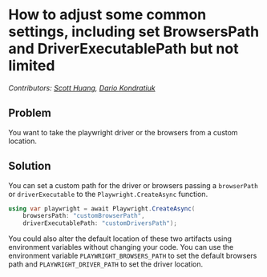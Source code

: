 # How to adjust some common settings, including set BrowsersPath and DriverExecutablePath but not limited
_Contributors: [Scott Huang](https://github.com/ScottHuangZL), [Dario Kondratiuk](https://www.hardkoded.com/)_

## Problem

You want to take the playwright driver or the browsers from a custom location.

## Solution

You can set a custom path for the driver or browsers passing a `browserPath` or `driverExecutable` to the `Playwright.CreateAsync` function.

```cs
using var playwright = await Playwright.CreateAsync(
    browsersPath: "customBrowserPath", 
    driverExecutablePath: "customDriversPath");
```

You could also alter the default location of these two artifacts using environment variables without changing your code.
You can use the environment variable `PLAYWRIGHT_BROWSERS_PATH` to set the default browsers path and `PLAYWRIGHT_DRIVER_PATH`  to set the driver location.